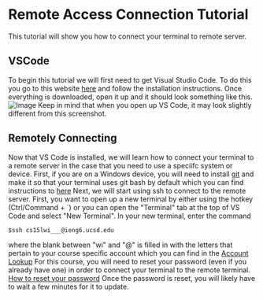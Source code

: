 # Remote Access Connection Tutorial
This tutorial will show you how to connect your terminal to remote server.

## VSCode
To begin this tutorial we will first need to get Visual Studio Code. To do this you go to this website [here]( https://code.visualstudio.com/) and follow the installation instructions.
Once everything is downloaded, open it up and it should look something like this.
![Image](https://cdn.discordapp.com/attachments/1063006870299758622/1063220050061951038/image.png)
Keep in mind that when you open up VS Code, it may look slightly different from this screenshot.

## Remotely Connecting
Now that VS Code is installed, we will learn how to connect your terminal to a remote server in the case that you need to use a speciifc system or device.
First, if you are on a Windows device, you will need to install [git](https://gitforwindows.org/) and make it so that your terminal uses git bash by default which you can find instructions to [here](https://stackoverflow.com/questions/42606837/how-do-i-use-bash-on-windows-from-the-visual-studio-code-integrated-terminal/50527994#50527994)
Next, we will start using ssh to connect to the remote server.
First, you want to open up a new terminal by either using the hotkey (Ctrl/Command + `) or you can open the "Terminal" tab at the top of VS Code and select "New Terminal". 
In your new terminal, enter the command
```
$ssh cs15lwi___@ieng6.ucsd.edu
```
where the blank between "wi" and "@" is filled in with the letters that pertain to your course specific account which you can find in the [Account Lookup](https://sdacs.ucsd.edu/~icc/index.php)
For this course, you will need to reset your password (even if you already have one) in order to connect your terminal to the remote terminal. 
[How to reset your password](https://docs.google.com/document/d/1hs7CyQeh-MdUfM9uv99i8tqfneos6Y8bDU0uhn1wqho/edit)
Once the password is reset, you will likely have to wait a few minutes for it to update.






